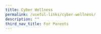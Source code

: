 ```yaml
---
title: Cyber Wellness
permalink: /useful-links/cyber-wellness/
description: ""
third_nav_title: For Parents
---
```



